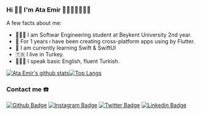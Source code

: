 ### Hi 👋🏻 I'm Ata Emir 👨🏻‍💻💙📱🇹🇷

A few facts about me:
-  👨🏻‍💻 I am Softwar Engineering student at Beykent University 2nd year.
-  🥰 For 1 years ı have been creating cross-platform apps using by Flutter.
-  📝 I am currently learning Swift & SwiftUI
-  🇹🇷 I live in Turkey.
-  🙎🏻‍♂️ I speak basic English, fluent Turkish.



[![Ata Emir's github stats](https://github-readme-stats.vercel.app/api?username=aekaba&theme=tokyonight&show_icons=true)](https://github.com/aekaba/github-readme-stats)[![Top Langs](https://github-readme-stats.vercel.app/api/top-langs/?username=aekaba&theme=tokyonight&layout=compact)](https://github.com/aekaba/github-readme-stats)

### Contact me   ☎️

[![Github Badge](https://img.shields.io/badge/-Github-000?style=quare&labelColor=000&logo=Github&logoColor=white&link=link)](https://github.com/aekaba) 
[![Instagram Badge](https://img.shields.io/badge/-Instagram-C13584?style=flat-quare&labelColor=C13584&logo=instagram&logoColor=white&link=link)](https://www.instagram.com/ataemirkaba/) 
[![Twitter Badge](https://img.shields.io/badge/-Twitter-blue?style=flat-quare&labelColor=blue&logo=twitter&logoColor=white&link=link)](https://twitter.com/ae_kaba) 
[![Linkedin Badge](https://img.shields.io/badge/-Linkedin-white?style=flat-quare&labelColor=white&logo=Linkedin&logoColor=blue&link=link)](https://www.linkedin.com/in/ataemirkaba/) 
